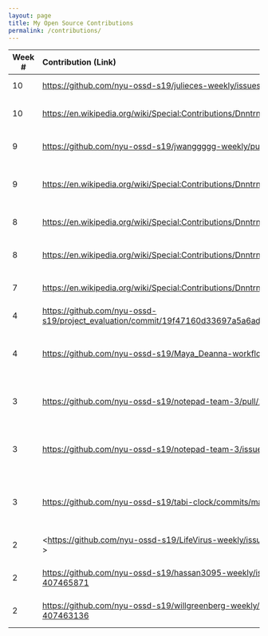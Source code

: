 ```yaml
---
layout: page
title: My Open Source Contributions
permalink: /contributions/
---
```


<!--
Type of the contribution should be "Wikipedia edit", "OpenStreet Map feature", "Documentation", "Course website", "Blog",
"Browse Add-on", etc.

The descriptioin should include a brief summary of what you did.

Replace the first row with your contribution.

-->





| Week #       | Contribution (Link)  | Type  | Description |
|---|:---|:---|:---|
|  10   | <https://github.com/nyu-ossd-s19/julieces-weekly/issues/5>   | julieces-weekly    |   Submit issue for table formatting    |
|  10   | <https://en.wikipedia.org/wiki/Special:Contributions/Dnntrn>   | Wikipedia    |   Update Wikipedia page for Remy Ma    |
|  9   | <https://github.com/nyu-ossd-s19/jwanggggg-weekly/pull/2>   | jwanggggg Blob    |   Submit pull request for issue    |
|  9   | <https://en.wikipedia.org/wiki/Special:Contributions/Dnntrn>   | Wikipedia    |   Update Wikipedia page for Bobst Library    |
|  8   | <https://en.wikipedia.org/wiki/Special:Contributions/Dnntrn>   | Wikipedia    |   Update Wikipedia page for Courant    |
|  8   | <https://en.wikipedia.org/wiki/Special:Contributions/Dnntrn>   | Wikipedia    |   Update Wikipedia page for Lil Nas X    |
|  7   | <https://en.wikipedia.org/wiki/Special:Contributions/Dnntrn>   | Wikipedia    |   Update Wikipedia page for Stuytown    |
|  4   | <https://github.com/nyu-ossd-s19/project_evaluation/commit/19f47160d33697a5a6ad195642c2780d1c2b9fb3>   | Project Evaluation    |   Project Eval for FreeCodeCamp.    |
|  4   | <https://github.com/nyu-ossd-s19/Maya_Deanna-workflow/commits/master>   | Workflow Activity    |   Various commits towards workflow activity project.    |
|  3   | <https://github.com/nyu-ossd-s19/notepad-team-3/pull/10>   | Notepad-team03    |   Pull request: background color change option.    |
|  3   | <https://github.com/nyu-ossd-s19/notepad-team-3/issues/4>   | Notepad-team03    |   Feature request: background color change option.    |
|  3   | <https://github.com/nyu-ossd-s19/tabi-clock/commits/master>   | Tabi-Clock    |   Various commits towards extensions project.    |
|  2   | <https://github.com/nyu-ossd-s19/LifeVirus-weekly/issues/1#issue-407496668 >   | LifeVirus Blog    |   Reported Issue with Missing profile image.    |  
|  2   | <https://github.com/nyu-ossd-s19/hassan3095-weekly/issues/1#issue-407465871>   | Muhammad Hassan Blog    |   Reported Issue with Missing Links.    |
|  2   | <https://github.com/nyu-ossd-s19/willgreenberg-weekly/issues/1#issue-407463136>   | Will Greenberg Blog    |   Reported Issue with About Page.    |
